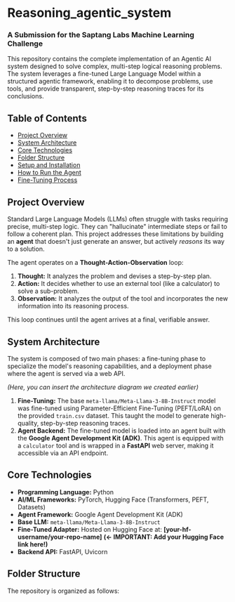 # Reasoning_agentic_system

### A Submission for the Saptang Labs Machine Learning Challenge

This repository contains the complete implementation of an Agentic AI system designed to solve complex, multi-step logical reasoning problems. The system leverages a fine-tuned Large Language Model within a structured agentic framework, enabling it to decompose problems, use tools, and provide transparent, step-by-step reasoning traces for its conclusions.

## Table of Contents
- [Project Overview](#project-overview)
- [System Architecture](#system-architecture)
- [Core Technologies](#core-technologies)
- [Folder Structure](#folder-structure)
- [Setup and Installation](#setup-and-installation)
- [How to Run the Agent](#how-to-run-the-agent)
- [Fine-Tuning Process](#fine-tuning-process)

## Project Overview

Standard Large Language Models (LLMs) often struggle with tasks requiring precise, multi-step logic. They can "hallucinate" intermediate steps or fail to follow a coherent plan. This project addresses these limitations by building an **agent** that doesn't just generate an answer, but actively *reasons* its way to a solution.

The agent operates on a **Thought-Action-Observation** loop:
1.  **Thought:** It analyzes the problem and devises a step-by-step plan.
2.  **Action:** It decides whether to use an external tool (like a calculator) to solve a sub-problem.
3.  **Observation:** It analyzes the output of the tool and incorporates the new information into its reasoning process.

This loop continues until the agent arrives at a final, verifiable answer.

## System Architecture

The system is composed of two main phases: a fine-tuning phase to specialize the model's reasoning capabilities, and a deployment phase where the agent is served via a web API.

*(Here, you can insert the architecture diagram we created earlier)*

1.  **Fine-Tuning:** The base `meta-llama/Meta-Llama-3-8B-Instruct` model was fine-tuned using Parameter-Efficient Fine-Tuning (PEFT/LoRA) on the provided `train.csv` dataset. This taught the model to generate high-quality, step-by-step reasoning traces.
2.  **Agent Backend:** The fine-tuned model is loaded into an agent built with the **Google Agent Development Kit (ADK)**. This agent is equipped with a `calculator` tool and is wrapped in a **FastAPI** web server, making it accessible via an API endpoint.

## Core Technologies

- **Programming Language:** Python
- **AI/ML Frameworks:** PyTorch, Hugging Face (Transformers, PEFT, Datasets)
- **Agent Framework:** Google Agent Development Kit (ADK)
- **Base LLM:** `meta-llama/Meta-Llama-3-8B-Instruct`
- **Fine-Tuned Adapter:** Hosted on Hugging Face at: **[your-hf-username/your-repo-name]** **(<- IMPORTANT: Add your Hugging Face link here!)**
- **Backend API:** FastAPI, Uvicorn

## Folder Structure

The repository is organized as follows:
